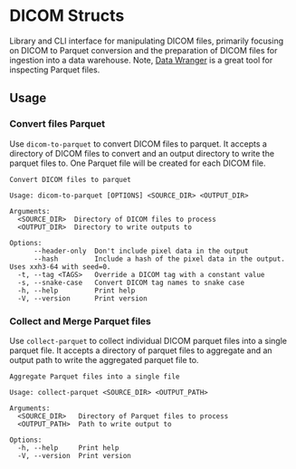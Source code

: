 # DICOM Structs

Library and CLI interface for manipulating DICOM files, primarily focusing on DICOM to Parquet conversion and
the preparation of DICOM files for ingestion into a data warehouse. Note, [Data Wranger](https://marketplace.visualstudio.com/items?itemName=ms-toolsai.datawrangler) is a great tool for inspecting Parquet files.

## Usage

### Convert files Parquet

Use `dicom-to-parquet` to convert DICOM files to parquet. It accepts a directory of DICOM files to convert and an output directory to write the parquet files to. One Parquet file will be created for each DICOM file.

```
Convert DICOM files to parquet

Usage: dicom-to-parquet [OPTIONS] <SOURCE_DIR> <OUTPUT_DIR>

Arguments:
  <SOURCE_DIR>  Directory of DICOM files to process
  <OUTPUT_DIR>  Directory to write outputs to

Options:
      --header-only  Don't include pixel data in the output
      --hash         Include a hash of the pixel data in the output. Uses xxh3-64 with seed=0.
  -t, --tag <TAGS>   Override a DICOM tag with a constant value
  -s, --snake-case   Convert DICOM tag names to snake case
  -h, --help         Print help
  -V, --version      Print version
```

### Collect and Merge Parquet files

Use `collect-parquet` to collect individual DICOM parquet files into a single parquet file. It accepts a directory of parquet files to aggregate and an output path to write the aggregated parquet file to.

```
Aggregate Parquet files into a single file

Usage: collect-parquet <SOURCE_DIR> <OUTPUT_PATH>

Arguments:
  <SOURCE_DIR>   Directory of Parquet files to process
  <OUTPUT_PATH>  Path to write output to

Options:
  -h, --help     Print help
  -V, --version  Print version
```
